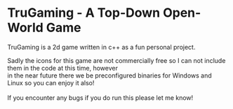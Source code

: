 # TruGaming - A Top-Down Open-World Game

TruGaming is a 2d game written in c++ as a fun personal project. <br>

Sadly the icons for this game are not commercially free so I can not include them in the code at this time, however <br> in the near future there we be preconfigured binaries for Windows and Linux so you can enjoy it also!
<br><br>
If you encounter any bugs if you do run this please let me know!

